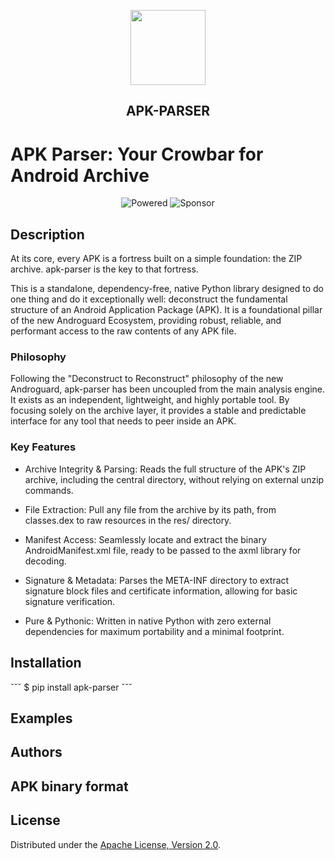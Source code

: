 <p align="center"><img width="120" src="./.github/logo.png"></p>
<h2 align="center">APK-PARSER</h2>

# APK Parser: Your Crowbar for Android Archive

<div align="center">

![Powered](https://img.shields.io/badge/androguard-green?style=for-the-badge&label=Powered%20by&link=https%3A%2F%2Fgithub.com%2Fandroguard)
![Sponsor](https://img.shields.io/badge/sponsor-nlnet-blue?style=for-the-badge&link=https%3A%2F%2Fnlnet.nl%2F)


</div>

## Description

At its core, every APK is a fortress built on a simple foundation: the ZIP archive. apk-parser is the key to that fortress.

This is a standalone, dependency-free, native Python library designed to do one thing and do it exceptionally well: deconstruct the fundamental structure of an Android Application Package (APK). It is a foundational pillar of the new Androguard Ecosystem, providing robust, reliable, and performant access to the raw contents of any APK file.

### Philosophy

Following the "Deconstruct to Reconstruct" philosophy of the new Androguard, apk-parser has been uncoupled from the main analysis engine. It exists as an independent, lightweight, and highly portable tool. By focusing solely on the archive layer, it provides a stable and predictable interface for any tool that needs to peer inside an APK.

### Key Features

- Archive Integrity & Parsing: Reads the full structure of the APK's ZIP archive, including the central directory, without relying on external unzip commands.

- File Extraction: Pull any file from the archive by its path, from classes.dex to raw resources in the res/ directory.

- Manifest Access: Seamlessly locate and extract the binary AndroidManifest.xml file, ready to be passed to the axml library for decoding.

- Signature & Metadata: Parses the META-INF directory to extract signature block files and certificate information, allowing for basic signature verification.

- Pure & Pythonic: Written in native Python with zero external dependencies for maximum portability and a minimal footprint.

## Installation

ˇˇˇ
$ pip install apk-parser
ˇˇˇ

## Examples

## Authors

## APK binary format

## License

Distributed under the [Apache License, Version 2.0](LICENSE).